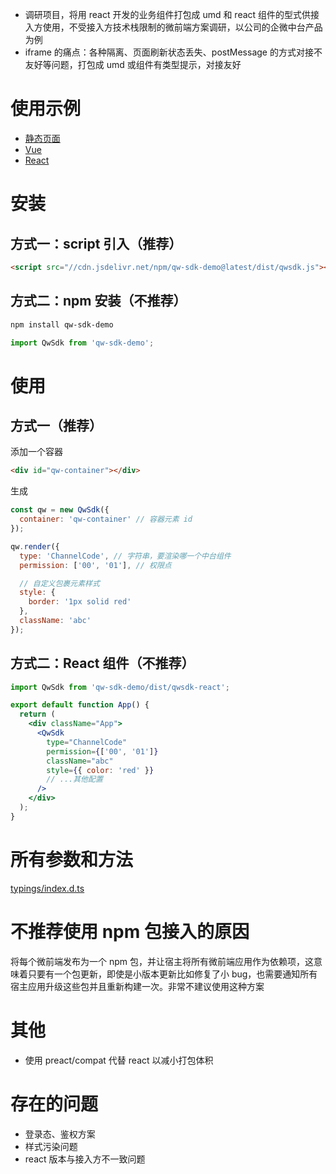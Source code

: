 - 调研项目，将用 react 开发的业务组件打包成 umd 和 react 组件的型式供接入方使用，不受接入方技术栈限制的微前端方案调研，以公司的企微中台产品为例
- iframe 的痛点：各种隔离、页面刷新状态丢失、postMessage 的方式对接不友好等问题，打包成 umd 或组件有类型提示，对接友好

# 使用示例

- [静态页面](https://codesandbox.io/s/qw-sdk-demo-static-shc61?file=/index.html)
- [Vue](https://codesandbox.io/s/qw-sdk-demo-vue-hxqhe?file=/src/App.vue)
- [React](https://codesandbox.io/s/qw-sdk-demo-react-fk63m?file=/src/App.js)

# 安装

## 方式一：script 引入（推荐）

```html
<script src="//cdn.jsdelivr.net/npm/qw-sdk-demo@latest/dist/qwsdk.js"></script>
```

## 方式二：npm 安装（不推荐）

```sh
npm install qw-sdk-demo
```

```js
import QwSdk from 'qw-sdk-demo';
```

# 使用

## 方式一（推荐）

添加一个容器

```html
<div id="qw-container"></div>
```

生成

```javascript
const qw = new QwSdk({
  container: 'qw-container' // 容器元素 id
});

qw.render({
  type: 'ChannelCode', // 字符串，要渲染哪一个中台组件
  permission: ['00', '01'], // 权限点

  // 自定义包裹元素样式
  style: {
    border: '1px solid red'
  },
  className: 'abc'
});
```

## 方式二：React 组件（不推荐）

```jsx
import QwSdk from 'qw-sdk-demo/dist/qwsdk-react';

export default function App() {
  return (
    <div className="App">
      <QwSdk
        type="ChannelCode"
        permission={['00', '01']}
        className="abc"
        style={{ color: 'red' }}
        // ...其他配置
      />
    </div>
  );
}
```

# 所有参数和方法

[typings/index.d.ts](https://github.com/qxtang/qw-sdk-demo/blob/master/typings/index.d.ts)

# 不推荐使用 npm 包接入的原因

将每个微前端发布为一个 npm 包，并让宿主将所有微前端应用作为依赖项，这意味着只要有一个包更新，即使是小版本更新比如修复了小 bug，也需要通知所有宿主应用升级这些包并且重新构建一次。非常不建议使用这种方案

# 其他

- 使用 preact/compat 代替 react 以减小打包体积

# 存在的问题

- 登录态、鉴权方案
- 样式污染问题
- react 版本与接入方不一致问题
